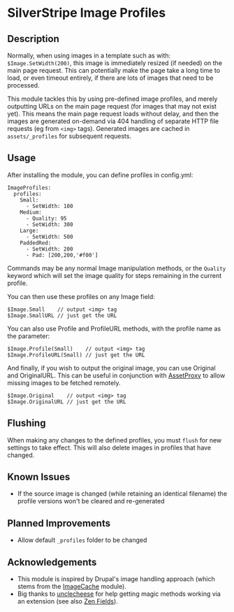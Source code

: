 # SilverStripe Image Profiles

## Description

Normally, when using images in a template such as with: `$Image.SetWidth(200)`, this image is immediately resized (if needed) on the main page request.  This can potentially make the page take a long time to load, or even timeout entirely, if there are lots of images that need to be processed.

This module tackles this by using pre-defined image profiles, and merely outputting URLs on the main page request (for images that may not exist yet).  This means the main page request loads without delay, and then the images are generated on-demand via 404 handling of separate HTTP file requests (eg from `<img>` tags).  Generated images are cached in `assets/_profiles` for subsequent requests.

## Usage

After installing the module, you can define profiles in config.yml:

```
ImageProfiles:
  profiles:
    Small:
      - SetWidth: 100
    Medium:
      - Quality: 95
      - SetWidth: 300
    Large:
      - SetWidth: 500
    PaddedRed:
      - SetWidth: 200
      - Pad: [200,200,'#f00']
```

Commands may be any normal Image manipulation methods, or the `Quality` keyword which will set the image quality for steps remaining in the current profile.

You can then use these profiles on any Image field:

```
$Image.Small    // output <img> tag
$Image.SmallURL // just get the URL 
```

You can also use Profile and ProfileURL methods, with the profile name as the parameter:

```
$Image.Profile(Small)    // output <img> tag
$Image.ProfileURL(Small) // just get the URL 
```

And finally, if you wish to output the original image, you can use Original and OriginalURL. This can be useful in conjunction with [AssetProxy](https://github.com/bcairns/silverstripe-assetproxy) to allow missing images to be fetched remotely.

```
$Image.Original    // output <img> tag
$Image.OriginalURL // just get the URL 
```

## Flushing

When making any changes to the defined profiles, you must `flush` for new settings to take effect.  This will also delete images in profiles that have changed.

## Known Issues

* If the source image is changed (while retaining an identical filename) the profile versions won't be cleared and re-generated

## Planned Improvements

* Allow default `_profiles` folder to be changed

## Acknowledgements

* This module is inspired by Drupal's image handling approach (which stems from the [ImageCache](https://www.drupal.org/project/imagecache) module).
* Big thanks to [unclecheese](https://github.com/unclecheese) for help getting magic methods working via an extension (see also [Zen Fields](https://github.com/unclecheese/silverstripe-zen-fields)).
